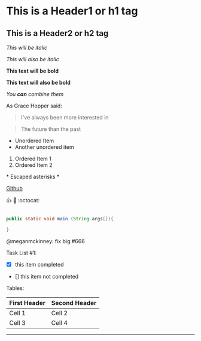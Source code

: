 # This is a Header1 or h1 tag
## This is a Header2 or h2 tag

*This will be italic*

_This will also be italic_

**This text will be bold**

__This text will also be bold__

*You **can** combine them*

As Grace Hopper said:

>I've always been more interested in

>The future than the past

* Unordered Item
* Another unordered item

1. Ordered Item 1
2. Ordered Item 2

\* Escaped asterisks \*

[Github](http://github.com)

:+1: :metal: :octocat:

```java

public static void main (String args[]){

}

```

@meganmckinney: fix big #666

Task List #1:
- [x] this item completed
- [] this item not completed

Tables: 

First Header | Second Header
-------------|--------------
Cell 1       | Cell 2
Cell 3       | Cell 4
----------------------------
